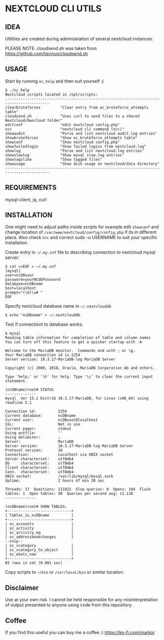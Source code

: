 # NEXTCLOUD CLI UTILS

## IDEA
Utilities are created during administration of several nextcloud instances.

PLEASE NOTE: cloudsend.sh was taken from https://github.com/tavinus/cloudsend.sh

## USAGE
Start by running `nc_help` and then suit yourself :)

```
$ ./nc_help
Nextcloud scripts located in /opt/scripts:
------------------------------------------------------------------------------------------
clearbruteforces         "Clear entry from oc_bruteforce_attempts table"
cloudsend.sh             "Uses curl to send files to a shared Nextcloud/Owncloud folder"
editconf                 "edit nextcloud config.php"
ncc                      "nextcloud cli command (occ)"
showaudit                "Parse and list nextcloud audit.log entries"
showbruteforces          "Show oc_bruteforce_attempts table"
showconf                 "Show nextcloud config.php"
showfailedlogin          "Show failed logins from nextcloud.log"
showlog                  "Parse and list nextcloud.log entries"
showslowlog              "Show mysql slow.log entries"
showtagslike             "Show tagged files"
showusage                "Show disk usage on nextcloud/data directory"
------------------------------------------------------------------------------------------
```

## REQUIREMENTS
mysql-client, jq, curl

## INSTALLATION
One might need to adjust paths inside scripts for example edit `showconf` and change location of `/var/www/nextcloud/config/config.php` if its in different place.
Also check `ncc` and correct sudo -u USERNAME to suit your specific installation.

Create entry in `~/.my.cnf` file to describing connection to nextcloud mysql server:
```
$ cat <<EOF > ~/.my.cnf
[mysql]
user=ncDBuser
password=yourNCdbPassword
database=ncDBname
host=localhost
prompt="(\d)\u# "
EOF
```

Specify nextcloud database name in `~/.nextclouddb`
```
$ echo "ncDBname" > ~/.nextclouddb
```

Test if connectiont to database works:
```
$ mysql
Reading table information for completion of table and column names
You can turn off this feature to get a quicker startup with -A

Welcome to the MariaDB monitor.  Commands end with ; or \g.
Your MariaDB connection id is 2254
Server version: 10.3.17-MariaDB-log MariaDB Server

Copyright (c) 2000, 2018, Oracle, MariaDB Corporation Ab and others.

Type 'help;' or '\h' for help. Type '\c' to clear the current input statement.

(ncDBname)root# STATUS
--------------
mysql  Ver 15.1 Distrib 10.3.17-MariaDB, for Linux (x86_64) using readline 5.1

Connection id:          2254
Current database:       ncDBname
Current user:           ncDBuser@localhost
SSL:                    Not in use
Current pager:          stdout
Using outfile:          ''
Using delimiter:        ;
Server:                 MariaDB
Server version:         10.3.17-MariaDB-log MariaDB Server
Protocol version:       10
Connection:             Localhost via UNIX socket
Server characterset:    utf8mb4
Db     characterset:    utf8mb4
Client characterset:    utf8mb4
Conn.  characterset:    utf8mb4
UNIX socket:            /var/lib/mysql/mysql.sock
Uptime:                 2 hours 47 min 28 sec

Threads: 17  Questions: 111922  Slow queries: 0  Opens: 104  Flush tables: 1  Open tables: 98  Queries per second avg: 11.138
--------------

(ncDBname)root# SHOW TABLES;
+-----------------------------+
| Tables_in_ncDBname          |
+-----------------------------+
| oc_accounts                 |
| oc_activity                 |
| oc_activity_mq              |
| oc_addressbookchanges       |
--snip--
| oc_vcategory                |
| oc_vcategory_to_object      |
| oc_whats_new                |
+-----------------------------+
85 rows in set (0.001 sec)
```

Copy scripts to `~/bin` or `/usr/local/bin` or similar location.

## Disclaimer
Use at your own risk. I cannot be held responsible for any misinterpretation of output presented to anyone using code from this repository.

## Coffee
If you find this useful you can buy me a coffee :) https://ko-fi.com/markor


